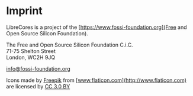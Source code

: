 # Imprint

LibreCores is a project of the [https://www.fossi-foundation.org](Free and Open Source Silicon Foundation).

The Free and Open Source Silicon Foundation C.i.C.<br/>
71-75 Shelton Street<br/>
London, WC2H 9JQ

[info@fossi-foundation.org](mailto:info@fossi-foundation.org)

Icons made by [Freepik](http://www.freepik.com) from [www.flaticon.com](http://www.flaticon.com) are licensed by [CC 3.0 BY](http://creativecommons.org/licenses/by/3.0/) 